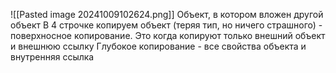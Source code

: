 ![[Pasted image 20241009102624.png]]
Объект, в котором вложен другой объект
В 4 строчке копируем объект (теряя тип, но ничего страшного) - поверхносное копирование.
Это когда копируют только внешний объект и внешнюю ссылку
Глубокое копирование - все свойства объекта и внутренняя ссылка 